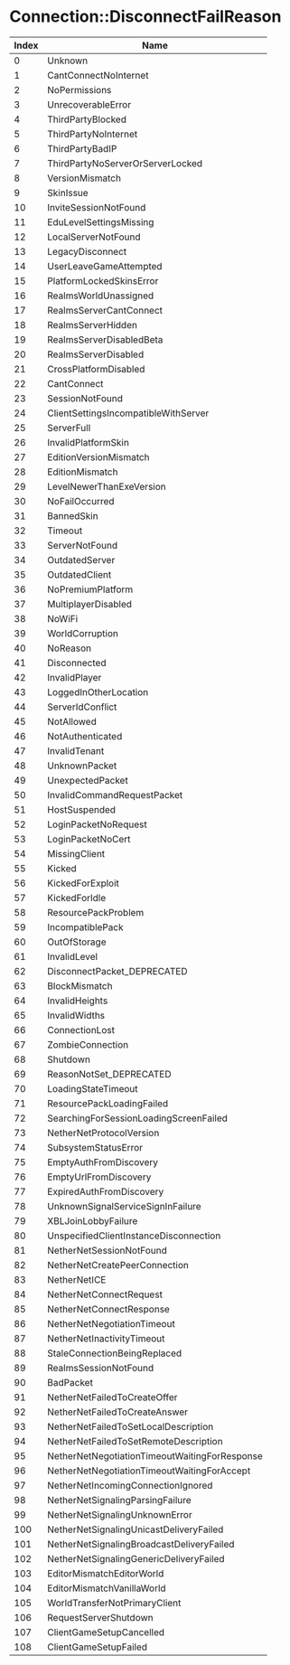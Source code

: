 # Connection::DisconnectFailReason

Index | Name
--- | ---
0 | Unknown
1 | CantConnectNoInternet
2 | NoPermissions
3 | UnrecoverableError
4 | ThirdPartyBlocked
5 | ThirdPartyNoInternet
6 | ThirdPartyBadIP
7 | ThirdPartyNoServerOrServerLocked
8 | VersionMismatch
9 | SkinIssue
10 | InviteSessionNotFound
11 | EduLevelSettingsMissing
12 | LocalServerNotFound
13 | LegacyDisconnect
14 | UserLeaveGameAttempted
15 | PlatformLockedSkinsError
16 | RealmsWorldUnassigned
17 | RealmsServerCantConnect
18 | RealmsServerHidden
19 | RealmsServerDisabledBeta
20 | RealmsServerDisabled
21 | CrossPlatformDisabled
22 | CantConnect
23 | SessionNotFound
24 | ClientSettingsIncompatibleWithServer
25 | ServerFull
26 | InvalidPlatformSkin
27 | EditionVersionMismatch
28 | EditionMismatch
29 | LevelNewerThanExeVersion
30 | NoFailOccurred
31 | BannedSkin
32 | Timeout
33 | ServerNotFound
34 | OutdatedServer
35 | OutdatedClient
36 | NoPremiumPlatform
37 | MultiplayerDisabled
38 | NoWiFi
39 | WorldCorruption
40 | NoReason
41 | Disconnected
42 | InvalidPlayer
43 | LoggedInOtherLocation
44 | ServerIdConflict
45 | NotAllowed
46 | NotAuthenticated
47 | InvalidTenant
48 | UnknownPacket
49 | UnexpectedPacket
50 | InvalidCommandRequestPacket
51 | HostSuspended
52 | LoginPacketNoRequest
53 | LoginPacketNoCert
54 | MissingClient
55 | Kicked
56 | KickedForExploit
57 | KickedForIdle
58 | ResourcePackProblem
59 | IncompatiblePack
60 | OutOfStorage
61 | InvalidLevel
62 | DisconnectPacket_DEPRECATED
63 | BlockMismatch
64 | InvalidHeights
65 | InvalidWidths
66 | ConnectionLost
67 | ZombieConnection
68 | Shutdown
69 | ReasonNotSet_DEPRECATED
70 | LoadingStateTimeout
71 | ResourcePackLoadingFailed
72 | SearchingForSessionLoadingScreenFailed
73 | NetherNetProtocolVersion
74 | SubsystemStatusError
75 | EmptyAuthFromDiscovery
76 | EmptyUrlFromDiscovery
77 | ExpiredAuthFromDiscovery
78 | UnknownSignalServiceSignInFailure
79 | XBLJoinLobbyFailure
80 | UnspecifiedClientInstanceDisconnection
81 | NetherNetSessionNotFound
82 | NetherNetCreatePeerConnection
83 | NetherNetICE
84 | NetherNetConnectRequest
85 | NetherNetConnectResponse
86 | NetherNetNegotiationTimeout
87 | NetherNetInactivityTimeout
88 | StaleConnectionBeingReplaced
89 | RealmsSessionNotFound
90 | BadPacket
91 | NetherNetFailedToCreateOffer
92 | NetherNetFailedToCreateAnswer
93 | NetherNetFailedToSetLocalDescription
94 | NetherNetFailedToSetRemoteDescription
95 | NetherNetNegotiationTimeoutWaitingForResponse
96 | NetherNetNegotiationTimeoutWaitingForAccept
97 | NetherNetIncomingConnectionIgnored
98 | NetherNetSignalingParsingFailure
99 | NetherNetSignalingUnknownError
100 | NetherNetSignalingUnicastDeliveryFailed
101 | NetherNetSignalingBroadcastDeliveryFailed
102 | NetherNetSignalingGenericDeliveryFailed
103 | EditorMismatchEditorWorld
104 | EditorMismatchVanillaWorld
105 | WorldTransferNotPrimaryClient
106 | RequestServerShutdown
107 | ClientGameSetupCancelled
108 | ClientGameSetupFailed